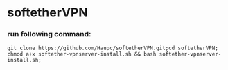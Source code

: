 # softetherVPN
### run following command:
`git clone https://github.com/Haupc/softetherVPN.git;cd softetherVPN; chmod a+x softether-vpnserver-install.sh && bash softether-vpnserver-install.sh;`